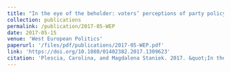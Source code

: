 ```yaml
---
title: "In the eye of the beholder: voters’ perceptions of party policy shifts"
collection: publications
permalink: /publication/2017-05-WEP
date: 2017-05-15
venue: 'West European Politics'
paperurl: '/files/pdf/publications/2017-05-WEP.pdf'
link: 'https://doi.org/10.1080/01402382.2017.1309623'
citation: 'Plescia, Carolina, and Magdalena Staniek. 2017. &quot;In the eye of the beholder: voters’ perceptions of party policy shifts.&quot; <i>West European Politics</i> 40(6): 1288-1309. doi.org/10.1080/01402382.2017.1309623'
---
```


